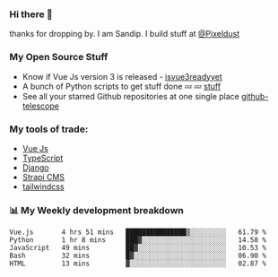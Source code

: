 ### Hi there 👋

thanks for dropping by.
I am Sandip. I build stuff at [@Pixeldust](github.com/pixeldust-in/)

###  **My Open Source Stuff**

 - Know if Vue Js version 3 is released -  [isvue3readyyet](https://github.com/sandiprb/isvue3readyyet)
 - A bunch of Python scripts to get stuff done 💤 💤 [stuff](https://github.com/sandiprb/stuff)
 - See all your starred Github repositories at one single place [github-telescope](https://github.com/sandiprb/github-telescope)



###  **My tools of trade:**
 - [Vue Js](https://github.com/vuejs/vue/)
 - [TypeScript](https://github.com/microsoft/TypeScript)
 - [Django](github.com/django/django)
 - [Strapi CMS](github.com/strapi/strapi)
 - [tailwindcss](https://github.com/tailwindlabs/tailwindcss)


###  📊 **My Weekly development breakdown**
<!--START_SECTION:waka-->
```text
Vue.js       4 hrs 51 mins   ███████████████▒░░░░░░░░░   61.79 % 
Python       1 hr 8 mins     ███▓░░░░░░░░░░░░░░░░░░░░░   14.58 % 
JavaScript   49 mins         ██▓░░░░░░░░░░░░░░░░░░░░░░   10.53 % 
Bash         32 mins         █▓░░░░░░░░░░░░░░░░░░░░░░░   06.90 % 
HTML         13 mins         ▓░░░░░░░░░░░░░░░░░░░░░░░░   02.87 % 
```
<!--END_SECTION:waka-->
